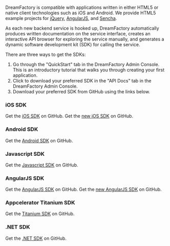 DreamFactory is compatible with applications written in either HTML5 or native client technologies such as iOS and Android. We provide HTML5 example projects for [jQuery](http://www.dreamfactory.com/jquery-example), [AngularJS](http://www.dreamfactory.com/angularjs-example), and [Sencha](http://www.dreamfactory.com/sencha-touch-example).

As each new backend service is hooked up, DreamFactory automatically produces written documentation on the service interface, creates an interactive API browser for exploring the service manually, and generates a dynamic software development kit (SDK) for calling the service.

There are three ways to get the SDKs:

1. Go through the "QuickStart" tab in the DreamFactory Admin Console. This is an introductory tutorial that walks you through creating your first application.
2. Click to download your preferred SDK in the "API Docs" tab in the DreamFactory Admin Console.
3. Download your preferred SDK from GitHub using the links below. 

### iOS SDK

Get the [iOS SDK](https://github.com/dreamfactorysoftware/ios-sdk) on GitHub.
Get the [new iOS SDK](https://github.com/dreamfactorysoftware/platform-sdk-for-ios) on GitHub.

### Android SDK

Get the [Android SDK](https://github.com/dreamfactorysoftware/android-sdk) on GitHub.

### Javascript SDK

Get the [Javascript SDK](https://github.com/dreamfactorysoftware/javascript-sdk) on GitHub.

### AngularJS SDK

Get the [AngularJS SDK](https://github.com/dreamfactorysoftware/angular-dreamfactory) on GitHub.
Get the [new AngularJS SDK](https://github.com/dreamfactorysoftware/platform-sdk-for-angular) on GitHub.

### Appcelerator Titanium SDK

Get the [Titanium SDK](https://github.com/dreamfactorysoftware/titanium-dreamfactory) on GitHub.

### .NET SDK

Get the [.NET SDK](https://github.com/dreamfactorysoftware/.net-sdk) on GitHub.